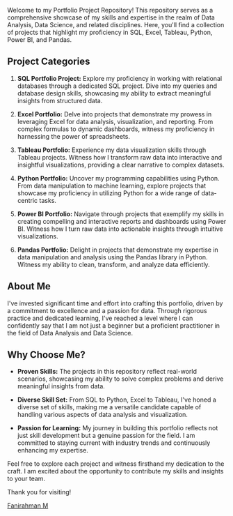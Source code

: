 Welcome to my Portfolio Project Repository! This repository serves as a comprehensive showcase of my skills and expertise in the realm of Data Analysis, Data Science, and related disciplines. Here, you'll find a collection of projects that highlight my proficiency in SQL, Excel, Tableau, Python, Power BI, and Pandas.

## Project Categories

1. **SQL Portfolio Project:** Explore my proficiency in working with relational databases through a dedicated SQL project. Dive into my queries and database design skills, showcasing my ability to extract meaningful insights from structured data.

2. **Excel Portfolio:** Delve into projects that demonstrate my prowess in leveraging Excel for data analysis, visualization, and reporting. From complex formulas to dynamic dashboards, witness my proficiency in harnessing the power of spreadsheets.

3. **Tableau Portfolio:** Experience my data visualization skills through Tableau projects. Witness how I transform raw data into interactive and insightful visualizations, providing a clear narrative to complex datasets.

4. **Python Portfolio:** Uncover my programming capabilities using Python. From data manipulation to machine learning, explore projects that showcase my proficiency in utilizing Python for a wide range of data-centric tasks.

5. **Power BI Portfolio:** Navigate through projects that exemplify my skills in creating compelling and interactive reports and dashboards using Power BI. Witness how I turn raw data into actionable insights through intuitive visualizations.

6. **Pandas Portfolio:** Delight in projects that demonstrate my expertise in data manipulation and analysis using the Pandas library in Python. Witness my ability to clean, transform, and analyze data efficiently.

## About Me

I've invested significant time and effort into crafting this portfolio, driven by a commitment to excellence and a passion for data. Through rigorous practice and dedicated learning, I've reached a level where I can confidently say that I am not just a beginner but a proficient practitioner in the field of Data Analysis and Data Science.

## Why Choose Me?

- **Proven Skills:** The projects in this repository reflect real-world scenarios, showcasing my ability to solve complex problems and derive meaningful insights from data.

- **Diverse Skill Set:** From SQL to Python, Excel to Tableau, I've honed a diverse set of skills, making me a versatile candidate capable of handling various aspects of data analysis and visualization.

- **Passion for Learning:** My journey in building this portfolio reflects not just skill development but a genuine passion for the field. I am committed to staying current with industry trends and continuously enhancing my expertise.
	
Feel free to explore each project and witness firsthand my dedication to the craft. I am excited about the opportunity to contribute my skills and insights to your team.

Thank you for visiting!

[Fanirahman M](fanirahman.workhub@gmail.com)  

